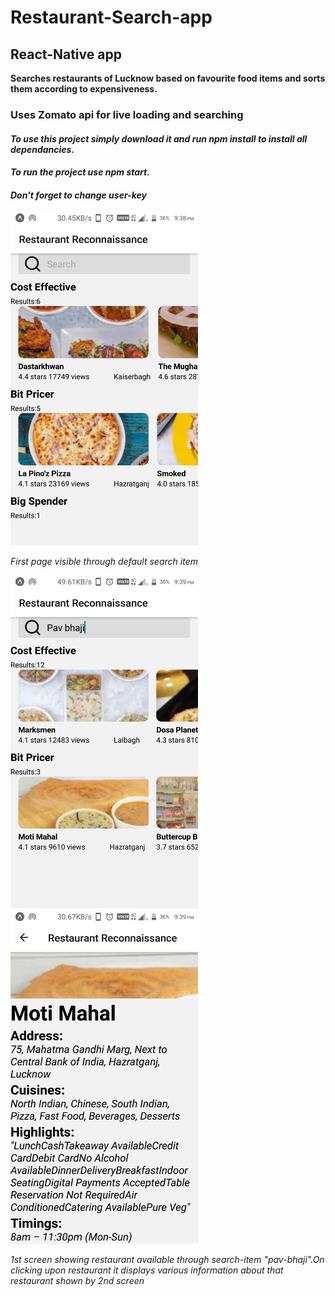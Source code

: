 # Restaurant-Search-app
## React-Native app 
**Searches restaurants of Lucknow based on favourite food items and sorts them according to expensiveness.**
### **Uses Zomato api for live loading and searching**
#### *To use this project simply download it and run **npm install** to install all dependancies.*
#### *To run the project use **npm start**.*
#### *Don't forget to change user-key*

<img src="img/1st%20screen.jpeg" width="300"> 

*First page visible through default search item*

<img src="img/pavbhaji.jpeg" width="300">&nbsp;&nbsp;&nbsp;&nbsp;&nbsp;&nbsp;&nbsp;<img src="img/presde.jpeg" width="300">

*1st screen showing restaurant available through search-item "pav-bhaji".On clicking upon restaurant it displays various information about that restaurant shown by 2nd screen*